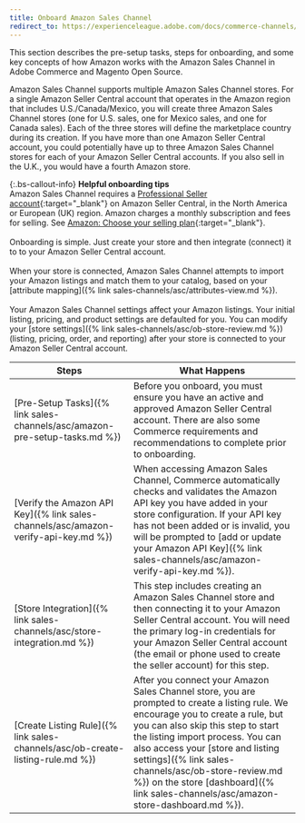 ```yaml
---
title: Onboard Amazon Sales Channel
redirect_to: https://experienceleague.adobe.com/docs/commerce-channels/amazon/onboarding/amazon-onboarding-home.html
---
```


This section describes the pre-setup tasks, steps for onboarding, and some key concepts of how Amazon works with the Amazon Sales Channel in Adobe Commerce and Magento Open Source.

Amazon Sales Channel supports multiple Amazon Sales Channel stores. For a single Amazon Seller Central account that operates in the Amazon region that includes U.S./Canada/Mexico, you will create three Amazon Sales Channel stores (one for U.S. sales, one for Mexico sales, and one for Canada sales). Each of the three stores will define the marketplace country during its creation. If you have more than one Amazon Seller Central account, you could potentially have up to three Amazon Sales Channel stores for each of your Amazon Seller Central accounts. If you also sell in the U.K., you would have a fourth Amazon store.

{:.bs-callout-info}
**Helpful onboarding tips**
<br/>Amazon Sales Channel requires a [Professional Seller account][1]{:target="_blank"} on Amazon Seller Central, in the North America or European (UK) region. Amazon charges a monthly subscription and fees for selling. See [Amazon: Choose your selling plan][2]{:target="_blank"}.<br/>
<br/>Onboarding is simple. Just create your store and then integrate (connect) it to to your Amazon Seller Central account.<br/>
<br/>When your store is connected, Amazon Sales Channel attempts to import your Amazon listings and match them to your catalog, based on your [attribute mapping]({% link sales-channels/asc/attributes-view.md %}).<br/>
<br/>Your Amazon Sales Channel settings affect your Amazon listings. Your initial listing, pricing, and product settings are defaulted for you. You can modify your [store settings]({% link sales-channels/asc/ob-store-review.md %}) (listing, pricing, order, and reporting) after your store is connected to your Amazon Seller Central account.

|Steps|What Happens|
|--- |--- |
|[Pre-Setup Tasks]({% link sales-channels/asc/amazon-pre-setup-tasks.md %})|Before you onboard, you must ensure you have an active and approved Amazon Seller Central account. There are also some Commerce requirements and recommendations to complete prior to onboarding.|
|[Verify the Amazon API Key]({% link sales-channels/asc/amazon-verify-api-key.md %})|When accessing Amazon Sales Channel, Commerce automatically checks and validates the Amazon API key you have added in your store configuration. If your API key has not been added or is invalid, you will be prompted to [add or update your Amazon API Key]({% link sales-channels/asc/amazon-verify-api-key.md %}).|
|[Store Integration]({% link sales-channels/asc/store-integration.md %})|This step includes creating an Amazon Sales Channel store and then connecting it to your Amazon Seller Central account. You will need the primary log-in credentials for your Amazon Seller Central account (the email or phone used to create the seller account) for this step.|
|[Create Listing Rule]({% link sales-channels/asc/ob-create-listing-rule.md %})|After you connect your Amazon Sales Channel store, you are prompted to create a listing rule. We encourage you to create a rule, but you can also skip this step to start the listing import process. You can also access your [store and listing settings]({% link sales-channels/asc/ob-store-review.md %}) on the store [dashboard]({% link sales-channels/asc/amazon-store-dashboard.md %}).|

[1]: https://services.amazon.com/content/sell-on-amazon.htm/
[2]: https://services.amazon.com/selling/pricing.html
